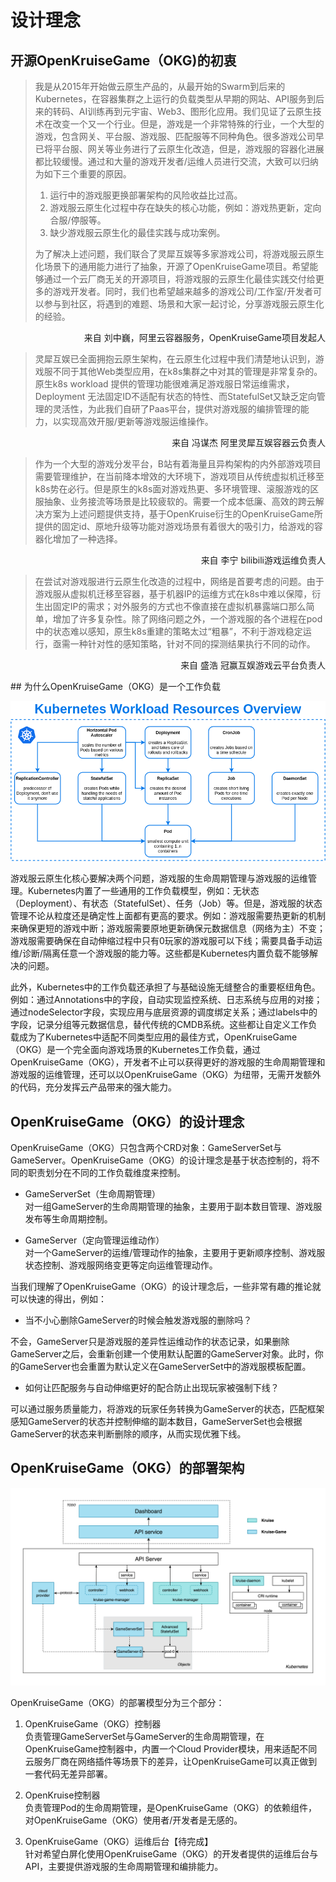 # 设计理念
## 开源OpenKruiseGame（OKG)的初衷

>我是从2015年开始做云原生产品的，从最开始的Swarm到后来的Kubernetes，在容器集群之上运行的负载类型从早期的网站、API服务到后来的转码、AI训练再到元宇宙、Web3、图形化应用。我们见证了云原生技术在改变一个又一个行业。但是，游戏是一个非常特殊的行业，一个大型的游戏，包含网关、平台服、游戏服、匹配服等不同种角色。很多游戏公司早已将平台服、网关等业务进行了云原生化改造，但是，游戏服的容器化进展都比较缓慢。通过和大量的游戏开发者/运维人员进行交流，大致可以归纳为如下三个重要的原因。
>
>1. 运行中的游戏服更换部署架构的风险收益比过高。
>2. 游戏服云原生化过程中存在缺失的核心功能，例如：游戏热更新，定向合服/停服等。
>3. 缺少游戏服云原生化的最佳实践与成功案例。
>
>为了解决上述问题，我们联合了灵犀互娱等多家游戏公司，将游戏服云原生化场景下的通用能力进行了抽象，开源了OpenKruiseGame项目。希望能够通过一个云厂商无关的开源项目，将游戏服的云原生化最佳实践交付给更多的游戏开发者。同时，我们也希望越来越多的游戏公司/工作室/开发者可以参与到社区，将遇到的难题、场景和大家一起讨论，分享游戏服云原生化的经验。

<p align="right">来自  刘中巍，阿里云容器服务，OpenKruiseGame项目发起人</p>     

>灵犀互娱已全面拥抱云原生架构，在云原生化过程中我们清楚地认识到，游戏服不同于其他Web类型应用，在k8s集群之中对其的管理是非常复杂的。原生k8s workload 提供的管理功能很难满足游戏服日常运维需求，Deployment 无法固定ID不适配有状态的特性、而StatefulSet又缺乏定向管理的灵活性，为此我们自研了Paas平台，提供对游戏服的编排管理的能力，以实现高效开服/更新等游戏服运维操作。

<p align="right">  来自 冯谋杰 阿里灵犀互娱容器云负责人</p>

>作为一个大型的游戏分发平台，B站有着海量且异构架构的内外部游戏项目需要管理维护，在当前降本增效的大环境下，游戏项目从传统虚拟机迁移至k8s势在必行。但是原生的k8s面对游戏热更、多环境管理、滚服游戏的区服抽象、业务接流等场景是比较疲软的。需要一个成本低廉、高效的跨云解决方案为上述问题提供支持，基于OpenKruise衍生的OpenKruiseGame所提供的固定id、原地升级等功能对游戏场景有着很大的吸引力，给游戏的容器化增加了一种选择。

<p align="right">	来自 李宁 bilibili游戏运维负责人</p>


>在尝试对游戏服进行云原生化改造的过程中，网络是首要考虑的问题。由于游戏服从虚拟机迁移至容器，基于机器IP的运维方式在k8s中难以保障，衍生出固定IP的需求；对外服务的方式也不像直接在虚拟机暴露端口那么简单，增加了许多复杂性。除了网络问题之外，一个游戏服的各个进程在pod中的状态难以感知，原生k8s重建的策略太过“粗暴”，不利于游戏稳定运行，亟需一种针对性的感知策略，针对不同的探测结果执行不同的动作。

<p align="right">	来自 盛浩 冠赢互娱游戏云平台负责人</p>
## 为什么OpenKruiseGame（OKG）是一个工作负载

![kruise-game-workload](../../../../static/img/kruisegame/workload.png)

游戏服云原生化核心要解决两个问题，游戏服的生命周期管理与游戏服的运维管理。Kubernetes内置了一些通用的工作负载模型，例如：无状态（Deployment）、有状态（StatefulSet）、任务（Job）等。但是，游戏服的状态管理不论从粒度还是确定性上面都有更高的要求。例如：游戏服需要热更新的机制来确保更短的游戏中断；游戏服需要原地更新确保元数据信息（网络为主）不变；游戏服需要确保在自动伸缩过程中只有0玩家的游戏服可以下线；需要具备手动运维/诊断/隔离任意一个游戏服的能力等。这些都是Kubernetes内置负载不能够解决的问题。

此外，Kubernetes中的工作负载还承担了与基础设施无缝整合的重要枢纽角色。例如：通过Annotations中的字段，自动实现监控系统、日志系统与应用的对接；通过nodeSelector字段，实现应用与底层资源的调度绑定关系；通过labels中的字段，记录分组等元数据信息，替代传统的CMDB系统。这些都让自定义工作负载成为了Kubernetes中适配不同类型应用的最佳方式，OpenKruiseGame（OKG）是一个完全面向游戏场景的Kubernetes工作负载，通过OpenKruiseGame（OKG），开发者不止可以获得更好的游戏服的生命周期管理和游戏服的运维管理，还可以以OpenKruiseGame（OKG）为纽带，无需开发额外的代码，充分发挥云产品带来的强大能力。

## OpenKruiseGame（OKG）的设计理念

OpenKruiseGame（OKG）只包含两个CRD对象：GameServerSet与GameServer。OpenKruiseGame（OKG）的设计理念是基于状态控制的，将不同的职责划分在不同的工作负载维度来控制。

* GameServerSet（生命周期管理）     
  对一组GameServer的生命周期管理的抽象，主要用于副本数目管理、游戏服发布等生命周期控制。

* GameServer（定向管理运维动作）     
  对一个GameServer的运维/管理动作的抽象，主要用于更新顺序控制、游戏服状态控制、游戏服网络变更等定向运维管理动作。

当我们理解了OpenKruiseGame（OKG）的设计理念后，一些非常有趣的推论就可以快速的得出，例如：

* 当不小心删除GameServer的时候会触发游戏服的删除吗？

不会，GameServer只是游戏服的差异性运维动作的状态记录，如果删除GameServer之后，会重新创建一个使用默认配置的GameServer对象。此时，你的GameServer也会重置为默认定义在GameServerSet中的游戏服模板配置。

* 如何让匹配服务与自动伸缩更好的配合防止出现玩家被强制下线？

可以通过服务质量能力，将游戏的玩家任务转换为GameServer的状态，匹配框架感知GameServer的状态并控制伸缩的副本数目，GameServerSet也会根据GameServer的状态来判断删除的顺序，从而实现优雅下线。

## OpenKruiseGame（OKG）的部署架构

![arch](../../../../static/img/kruisegame/arch.png)

OpenKruiseGame（OKG）的部署模型分为三个部分：

1. OpenKruiseGame（OKG）控制器     
   负责管理GameServerSet与GameServer的生命周期管理，在OpenKruiseGame控制器中，内置一个Cloud Provider模块，用来适配不同云服务厂商在网络插件等场景下的差异，让OpenKruiseGame可以真正做到一套代码无差异部署。

2. OpenKruise控制器     
   负责管理Pod的生命周期管理，是OpenKruiseGame（OKG）的依赖组件，对OpenKruiseGame（OKG）使用者/开发者是无感的。

3. OpenKruiseGame（OKG）运维后台【待完成】     
   针对希望白屏化使用OpenKruiseGame（OKG）的开发者提供的运维后台与API，主要提供游戏服的生命周期管理和编排能力。
